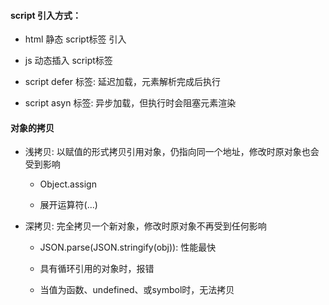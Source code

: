 #### script 引入方式：

- html 静态 script标签 引入

- js 动态插入 script标签

- script defer 标签: 延迟加载，元素解析完成后执行

- script asyn 标签: 异步加载，但执行时会阻塞元素渲染

#### 对象的拷贝

- 浅拷贝: 以赋值的形式拷贝引用对象，仍指向同一个地址，修改时原对象也会受到影响

    - Object.assign
    
    - 展开运算符(...)

- 深拷贝: 完全拷贝一个新对象，修改时原对象不再受到任何影响

    - JSON.parse(JSON.stringify(obj)): 性能最快

    - 具有循环引用的对象时，报错

    - 当值为函数、undefined、或symbol时，无法拷贝
